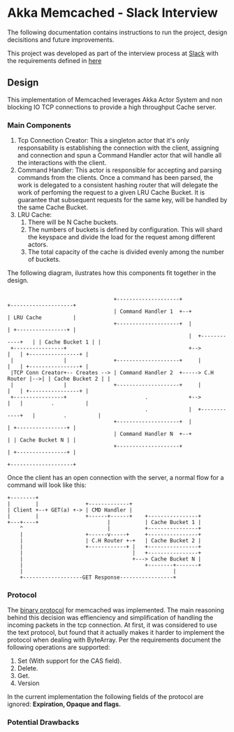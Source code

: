 # Akka Memcached - Slack Interview

The following documentation contains instructions to run the project, design decisitions and future improvements.

This project was developed as part of the interview process at [Slack](https://slack.com) with the requirements defined in [here](https://slack-files.com/T12KS1G65-F3RUY3WJU-abf35e46b2)

## Design

This implementation of Memcached leverages Akka Actor System and non blocking IO TCP connections to provide
a high throughput Cache server. 

### Main Components
1. Tcp Connection Creator: This a singleton actor that it's only responsability is establishing the connection with the client, assigning and connection and spun a Command Handler actor that will handle all the interactions with the client.
2. Command Handler: This actor is responsible for accepting and parsing commands from the clients. Once a command has been parsed, the work is delegated to a consistent hashing router that will delegate the work of perfoming the request to a given LRU Cache Bucket. It is guarantee that subsequent requests for the same key, will be handled by the same Cache Bucket.
3. LRU Cache: 
    1. There will be N Cache buckets. 
    2. The numbers of buckets is defined by configuration. This will shard the keyspace and divide the load for the request among different actors. 
    3. The total capacity of the cache is divided evenly among the number of buckets.
    
The following diagram, ilustrates how this components fit together in the design.

```

                                  +--------------------+                      +--------------------+
                                  | Command Handler 1  +--+                   | LRU Cache          |
                                  +--------------------+  |                   | +----------------+ |
                                                          |  +------------+   | | Cache Bucket 1 | |
 +----------------+                                       +-->            |   | +----------------+ |
 |                |               +--------------------+     |            |   | +----------------+ |
 |TCP Conn Creator+-- Creates --> | Command Handler 2  +-----> C.H Router |-->| | Cache Bucket 2 | |
 |                |               +--------------------+     |            |   | +----------------+ |
 +----------------+                         .             +-->            |   |         .          |
                                            .             |  +------------+   |         .          |
                                  +--------------------+  |                   | +----------------+ |
                                  | Command Handler N  +--+                   | | Cache Bucket N | |
                                  +--------------------+                      | +----------------+ |
                                                                              +--------------------+

```

Once the client has an open connection with the server, a normal flow for a command will look like this:

```
+--------+
|        |               +-------------+
| Client +--+ GET(a) +-> | CMD Handler |
|        |               +------+------+    +----------------+
+---+----+                      |           | Cache Bucket 1 |
    ^                           |           +----------------+
    |                    +------v-----+     +----------------+
    |                    | C.H Router +-+   | Cache Bucket 2 |
    |                    +------------+ |   +----------------+
    |                                   |   +----------------+
    |                                   +---> Cache Bucket N |
    |                                       +--------+-------+
    |                                                |
    +-------------------GET Response-----------------+
```

### Protocol

The [binary protocol](https://cloud.github.com/downloads/memcached/memcached/protocol-binary.txt) for memcached was implemented. The main reasoning behind this decision was effienciency and simplification of handling the incoming packets in the tcp connection. At first, it was considered to use the text protocol, but found that it actually makes it harder to implement the protocol when dealing with ByteArray. Per the requirements document the following operations are supported:

1. Set (With support for the CAS field).
2. Delete.
3. Get.
4. Version

In the current implementation the following fields of the protocol are ignored: **Expiration, Opaque and flags.**

### Potential Drawbacks 
